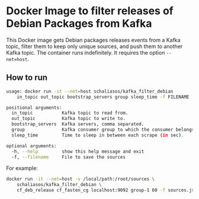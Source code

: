 # Docker Image to filter releases of Debian Packages from Kafka

This Docker image gets Debian packages releases events from a Kafka topic,
filter them to keep only unique sources, and push them to another Kafka topic.
The container runs indefinitely. It requires the option
`--net=host`.

How to run
----------

```bash
usage: docker run -it --net=host schaliasos/kafka_filter_debian
    in_topic out_topic bootstrap_servers group sleep_time -f FILENAME [-h]

positional arguments:
  in_topic           Kafka topic to read from.
  out_topic          Kafka topic to write to.
  bootstrap_servers  Kafka servers, comma separated.
  group              Kafka consumer group to which the consumer belongs.
  sleep_time         Time to sleep in between each scrape (in sec).

optional arguments:
  -h, --help         show this help message and exit
  -f, --filename     File to save the sources
```

For example:

```bash
docker run -it --net=host -v /local/path:/root/sources \
    schaliasos/kafka_filter_debian \
    cf_deb_release cf_fasten_cg localhost:9092 group-1 60 -f sources.json
```
